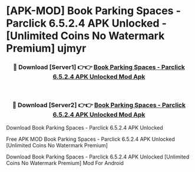 # [APK-MOD] Book Parking Spaces - Parclick 6.5.2.4 APK Unlocked - [Unlimited Coins No Watermark Premium] ujmyr



<div align="center">
<h3>🔴 Download [Server1] 👉👉 <a href="https://momento.my/?title=Book_Parking_Spaces_-_Parclick_6.5.2.4_APK_Unlocked">Book Parking Spaces - Parclick 6.5.2.4 APK Unlocked Mod Apk</a></h3><br>

<h3>🔴 Download [Server2] 👉👉 <a href="https://momento.my/?title=Book_Parking_Spaces_-_Parclick_6.5.2.4_APK_Unlocked">Book Parking Spaces - Parclick 6.5.2.4 APK Unlocked Mod Apk</a></h3>
</div>



Download Book Parking Spaces - Parclick 6.5.2.4 APK Unlocked 

Free APK MOD Book Parking Spaces - Parclick 6.5.2.4 APK Unlocked [Unlimited Coins No Watermark Premium]

Download Book Parking Spaces - Parclick 6.5.2.4 APK Unlocked [Unlimited Coins No Watermark Premium] Mod For Android
